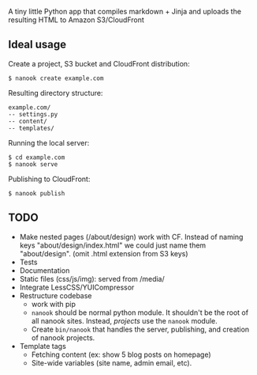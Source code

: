 A tiny little Python app that compiles markdown + Jinja and uploads the resulting HTML to Amazon S3/CloudFront
    
Ideal usage
------------

Create a project, S3 bucket and CloudFront distribution:

    $ nanook create example.com

Resulting directory structure:

    example.com/
    -- settings.py
    -- content/
    -- templates/
    
Running the local server:

    $ cd example.com
    $ nanook serve

Publishing to CloudFront:

    $ nanook publish
    
TODO
----

* Make nested pages (/about/design) work with CF.  Instead of naming keys "about/design/index.html" we could just name them "about/design".  (omit .html extension from S3 keys)
* Tests
* Documentation
* Static files (css/js/img): served from /media/
* Integrate LessCSS/YUICompressor
* Restructure codebase
    * work with pip
    * `nanook` should be normal python module.  It shouldn't be the root of all nanook sites.  Instead, _projects_ use the `nanook` module.
    * Create `bin/nanook` that handles the server, publishing, and creation of nanook projects.
* Template tags
    * Fetching content (ex: show 5 blog posts on homepage)
    * Site-wide variables (site name, admin email, etc).